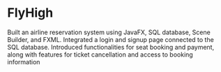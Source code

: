 # FlyHigh
Built an airline reservation system using JavaFX, SQL database, Scene Builder, and FXML. 
Integrated a login and signup page connected to the SQL database. 
Introduced functionalities for seat booking and payment, along with features for ticket cancellation and access to booking information 
